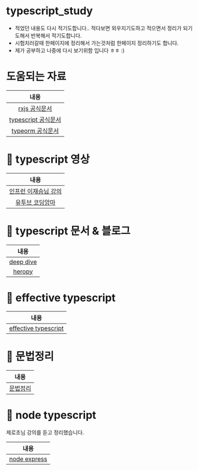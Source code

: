 # typescript_study

- 적었던 내용도 다시 적기도합니다.. 적다보면 외우지기도하고 적으면서 정리가 되기도해서
  반복해서 적기도합니다.
- 시험치러갈때 한페이지에 정리해서 가는것처럼 한페이지 정리하기도 합니다.
- 제가 공부하고 나중에 다시 보기위함 입니다 ㅎㅎ :)

# 도움되는 자료

|                                         내용                                          |
| :-----------------------------------------------------------------------------------: |
| [rxjs 공식문서](https://github.com/smilejakdu/typescript_study/tree/main/inflean_lee) |
|    [typescript 공식문서](https://www.typescriptlang.org/docs/handbook/intro.html)     |
|                       [typeorm 공식문서](https://typeorm.io/#/)                       |

# 📌 typescript 영상

|                                             내용                                             |
| :------------------------------------------------------------------------------------------: |
| [인프런 이재승님 강의](https://github.com/smilejakdu/typescript_study/tree/main/inflean_lee) |
|   [유투브 코딩앙마](https://github.com/smilejakdu/typescript_study/tree/main/coding_devil)   |

# 📌 typescript 문서 & 블로그

|                              내용                               |
| :-------------------------------------------------------------: |
| [deep dive](https://radlohead.gitbook.io/typescript-deep-dive/) |
|      [heropy](https://heropy.blog/2020/01/27/typescript/)       |

# 📌 effective typescript

|                                                 내용                                                  |
| :---------------------------------------------------------------------------------------------------: |
| [effective typescript](https://github.com/smilejakdu/typescript_study/tree/main/effective_typescript) |

# 📌 문법정리

|                           내용                           |
| :------------------------------------------------------: |
| [문법정리](https://velog.io/@ash3767/typescript-grammar) |

# 📌 node typescript

제로초님 강의를 듣고 정리했습니다.

|                                           내용                                           |
| :--------------------------------------------------------------------------------------: |
| [node express](https://github.com/smilejakdu/typescript_study/blob/main/node-typescript) |
